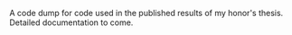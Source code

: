 A code dump for code used in the published results of my honor's thesis.
Detailed documentation to come.
